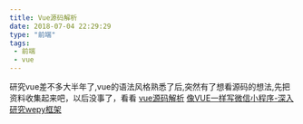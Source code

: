 ```yaml
---
title: Vue源码解析
date: 2018-07-04 22:29:29
type: "前端"
tags:
 - 前端
 - vue
---
```


研究vue差不多大半年了,vue的语法风格熟悉了后,突然有了想看源码的想法,先把资料收集起来吧，以后没事了，看看
[vue源码解析](https://github.com/liutao/vue2.0-source)
[像VUE一样写微信小程序-深入研究wepy框架](https://juejin.im/entry/599bf713518825241d21c1bd)

